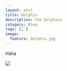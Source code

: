 ```yaml
---
layout: post  
title: Dolphin  
description: the Dolphins  
category: Blog  
tags: [, ]  
image:  
  feature: Dolphin.jpg
---
```


Haha

![](http://i1381.photobucket.com/albums/ah234/Azeril_Lapland/tumblr_nm8lh6kI1B1s5f7v4o1_1280_zpspiwm9llv.gif)